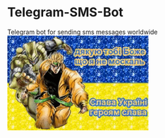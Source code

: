 # Telegram-SMS-Bot
Telegram bot for sending sms messages worldwide
![Image description](doc_2020-01-20_09-46-43.gif)
